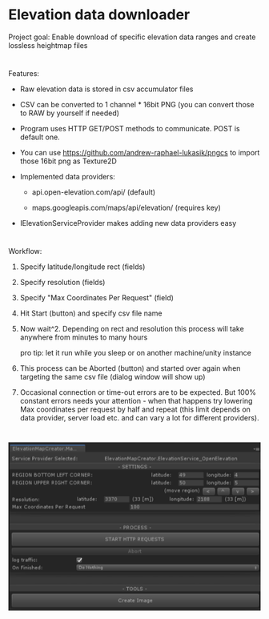 # Elevation data downloader
Project goal: Enable download of specific elevation data ranges and create lossless heightmap files

#
Features:
- Raw elevation data is stored in csv accumulator files
- CSV can be converted to 1 channel * 16bit PNG (you can convert those to RAW by yourself if needed)
- Program uses HTTP GET/POST methods to communicate. POST is default one.
- You can use https://github.com/andrew-raphael-lukasik/pngcs to import those 16bit png as Texture2D
- Implemented data providers:

    - api.open-elevation.com/api/ (default)
    
    - maps.googleapis.com/maps/api/elevation/ (requires key)
    
- IElevationServiceProvider makes adding new data providers easy 
#

#
Workflow:
1. Specify latitude/longitude rect (fields)
2. Specify resolution (fields)
3. Specify "Max Coordinates Per Request" (field)
4. Hit Start (button) and specify csv file name
5. Now wait^2. Depending on rect and resolution this process will take anywhere from minutes to many hours

    pro tip: let it run while you sleep or on another machine/unity instance

6. This process can be Aborted (button) and started over again when targeting the same csv file (dialog window will show up) 
7. Occasional connection or time-out errors are to be expected. But 100% constant errors needs your attention - when that happens try lowering Max coordinates per request by half and repeat (this limit depends on data provider, server load etc. and can vary a lot for different providers).
#

![screenshot](screenshot.png)
